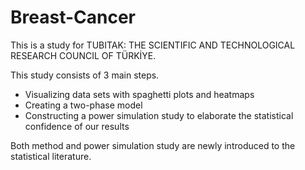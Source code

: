 # Breast-Cancer

This is a study for TUBITAK: THE SCIENTIFIC AND TECHNOLOGICAL RESEARCH COUNCIL OF TÜRKİYE.

This study consists of 3 main steps. 

- Visualizing data sets with spaghetti plots and heatmaps
- Creating a two-phase model
- Constructing a power simulation study to elaborate the statistical confidence of our results

Both method and power simulation study are newly introduced to the statistical literature. 


